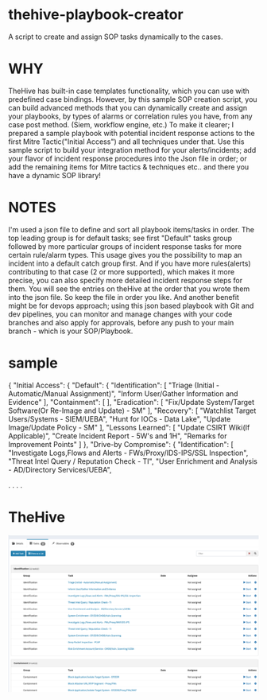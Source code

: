 # thehive-playbook-creator
A script to create and assign SOP tasks dynamically to the cases.

# WHY
TheHive has built-in case templates functionality, which you can use with predefined case bindings. However, by this sample SOP creation script, you can build advanced methods that you can dynamically create and assign your playbooks, by types of alarms or correlation rules you have, from any case post method. (Siem, workflow engine, etc.)
To make it clearer; I prepared a sample playbook with potential incident response actions to the first Mitre Tactic("Initial Access") and all techniques under that.
Use this sample script to build your integration method for your alerts/incidents; add your flavor of incident response procedures into the Json file in order; or add the remaining items for Mitre tactics & techniques etc.. and there you have a dynamic SOP library!

# NOTES
I'm used a json file to define and sort all playbook items/tasks in order. The top leading group is for default tasks; see first "Default" tasks group followed by more particular groups of incident response tasks for more certain rule/alarm types. This usage gives you the possibility to map an incident into a default catch group first. And if you have more rules(alerts) contributing to that case (2 or more supported), which makes it more precise, you can also specify more detailed incident response steps for them.
You will see the entries on theHive at the order that you wrote them into the json file. So keep the file in order you like.
And another benefit might be for devops approach; using this json based playbook with Git and dev pipelines, you can monitor and manage changes with your code branches and also apply for approvals, before any push to your main branch - which is your SOP/Playbook.

# sample
{
    "Initial Access": {
        "Default": {
            "Identification": [
                "Triage (Initial - Automatic/Manual Assignment)",
                "Inform User/Gather Information and Evidence"
            ],
            "Containment": [
            ],
            "Eradication": [
                "Fix/Update System/Target Software(Or Re-Image and Update) - SM"
            ],
            "Recovery": [
                "Watchlist Target Users/Systems - SIEM/UEBA",
                "Hunt for IOCs - Data Lake",
                "Update Image/Update Policy - SM"
            ],
            "Lessons Learned": [
                "Update CSIRT Wiki(If Applicable)",
                "Create Incident Report - 5W's and 1H",
                "Remarks for Improvement Points"
            ]
        },
        "Drive-by Compromise": {
            "Identification": [
                "Investigate Logs,Flows and Alerts - FWs/Proxy/IDS-IPS/SSL Inspection",
                "Threat Intel Query / Reputation Check - TI",
                "User Enrichment and Analysis - AD/Directory Services/UEBA",

.
.
.
.

# TheHive
![Tasks screen on theHive](Screenshot-thehive.png)

